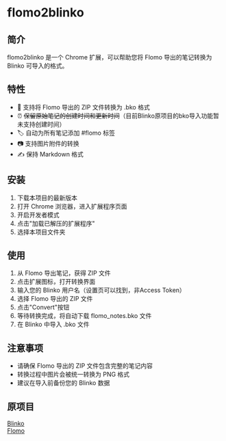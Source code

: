 # flomo2blinko

## 简介

flomo2blinko 是一个 Chrome 扩展，可以帮助您将 Flomo 导出的笔记转换为 Blinko 可导入的格式。

## 特性

- 🔄 支持将 Flomo 导出的 ZIP 文件转换为 .bko 格式
- ⏰ ~~保留原始笔记的创建时间和更新时间~~（目前Blinko原项目的bko导入功能暂未支持创建时间）
- 🏷️ 自动为所有笔记添加 #flomo 标签
- 📷 支持图片附件的转换
- ✍️ 保持 Markdown 格式

## 安装

1. 下载本项目的最新版本
2. 打开 Chrome 浏览器，进入扩展程序页面
3. 开启开发者模式
4. 点击"加载已解压的扩展程序"
5. 选择本项目文件夹

## 使用

1. 从 Flomo 导出笔记，获得 ZIP 文件
2. 点击扩展图标，打开转换界面
3. 输入您的 Blinko 用户名（设置页可以找到，非Access Token）
4. 选择 Flomo 导出的 ZIP 文件
5. 点击"Convert"按钮
6. 等待转换完成，将自动下载 flomo_notes.bko 文件
7. 在 Blinko 中导入 .bko 文件

## 注意事项

- 请确保 Flomo 导出的 ZIP 文件包含完整的笔记内容
- 转换过程中图片会被统一转换为 PNG 格式
- 建议在导入前备份您的 Blinko 数据

## 原项目

[Blinko](https://github.com/blinko-space/blinko)  
[Flomo](https://flomoapp.com)